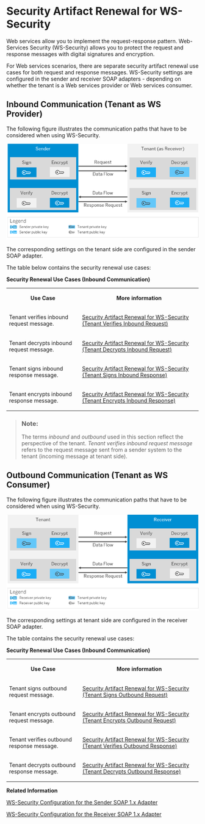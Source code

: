 <!-- loio169b0b5b16d2415590bc3ce84cc4a918 -->

# Security Artifact Renewal for WS-Security

Web services allow you to implement the request-response pattern. Web-Services Security \(WS-Security\) allows you to protect the request and response messages with digital signatures and encryption.

For Web services scenarios, there are separate security artifact renewal use cases for both request and response messages. WS-Security settings are configured in the sender and receiver SOAP adapters - depending on whether the tenant is a Web services provider or Web services consumer.



## Inbound Communication \(Tenant as WS Provider\)

The following figure illustrates the communication paths that have to be considered when using WS-Security.

![](images/SOAP_1_x_WS_Security_Sender_Channel_6afaf0a.png)

The corresponding settings on the tenant side are configured in the sender SOAP adapter.

The table below contains the security renewal use cases:

**Security Renewal Use Cases \(Inbound Communication\)**


<table>
<tr>
<th valign="top">

Use Case

</th>
<th valign="top">

More information

</th>
</tr>
<tr>
<td valign="top">

Tenant verifies inbound request message.

</td>
<td valign="top">

[Security Artifact Renewal for WS-Security \(Tenant Verifies Inbound Request\)](security-artifact-renewal-for-ws-security-tenant-verifies-inbound-request-266470d.md)

</td>
</tr>
<tr>
<td valign="top">

Tenant decrypts inbound request message.

</td>
<td valign="top">

[Security Artifact Renewal for WS-Security \(Tenant Decrypts Inbound Request\)](security-artifact-renewal-for-ws-security-tenant-decrypts-inbound-request-192762b.md)

</td>
</tr>
<tr>
<td valign="top">

Tenant signs inbound response message.

</td>
<td valign="top">

[Security Artifact Renewal for WS-Security \(Tenant Signs Inbound Response\)](security-artifact-renewal-for-ws-security-tenant-signs-inbound-response-a6ccced.md)

</td>
</tr>
<tr>
<td valign="top">

Tenant encrypts inbound response message.

</td>
<td valign="top">

[Security Artifact Renewal for WS-Security \(Tenant Encrypts Inbound Response\)](security-artifact-renewal-for-ws-security-tenant-encrypts-inbound-response-fdea960.md)

</td>
</tr>
</table>

> ### Note:  
> The terms *inbound* and *outbound* used in this section reflect the perspective of the tenant. *Tenant verifies inbound request message* refers to the request message sent from a sender system to the tenant \(incoming message at tenant side\).



## Outbound Communication \(Tenant as WS Consumer\)

The following figure illustrates the communication paths that have to be considered when using WS-Security.

![](images/SOAP_1_x_WS_Security_Receiver_Channel_fdf1795.png)

The corresponding settings at tenant side are configured in the receiver SOAP adapter.

The table contains the security renewal use cases:

**Security Renewal Use Cases \(Inbound Communication\)**


<table>
<tr>
<th valign="top">

Use Case

</th>
<th valign="top">

More information

</th>
</tr>
<tr>
<td valign="top">

Tenant signs outbound request message.

</td>
<td valign="top">

[Security Artifact Renewal for WS-Security \(Tenant Signs Outbound Request\)](security-artifact-renewal-for-ws-security-tenant-signs-outbound-request-10c32fe.md)

</td>
</tr>
<tr>
<td valign="top">

Tenant encrypts outbound request message.

</td>
<td valign="top">

[Security Artifact Renewal for WS-Security \(Tenant Encrypts Outbound Request\)](security-artifact-renewal-for-ws-security-tenant-encrypts-outbound-request-efb83b3.md)

</td>
</tr>
<tr>
<td valign="top">

Tenant verifies outbound response message.

</td>
<td valign="top">

[Security Artifact Renewal for WS-Security \(Tenant Verifies Outbound Response\)](security-artifact-renewal-for-ws-security-tenant-verifies-outbound-response-289b653.md)

</td>
</tr>
<tr>
<td valign="top">

Tenant decrypts outbound response message.

</td>
<td valign="top">

[Security Artifact Renewal for WS-Security \(Tenant Decrypts Outbound Response\)](security-artifact-renewal-for-ws-security-tenant-decrypts-outbound-response-90b85ec.md)

</td>
</tr>
</table>

**Related Information**  


 <?sap-ot O2O class="- topic/link " href="9b619fe82f5e4ba5b7eafde67c1548a9.xml" text="" desc="" xtrc="link:1" xtrf="file:/home/builder/src/dita-all/cdm1692607551357/loiocc0ab4c7365e43bbbee9eae27deb32da_en-US/src/content/localization/en-us/169b0b5b16d2415590bc3ce84cc4a918.xml" ?> 

[WS-Security Configuration for the Sender SOAP 1.x Adapter](../50-Development/ws-security-configuration-for-the-sender-soap-1-x-adapter-e53bb5c.md "")

[WS-Security Configuration for the Receiver SOAP 1.x Adapter](../50-Development/ws-security-configuration-for-the-receiver-soap-1-x-adapter-e9f42bf.md "")

